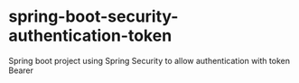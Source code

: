 # spring-boot-security-authentication-token
Spring boot project using Spring Security to allow authentication with token Bearer
